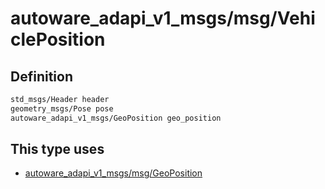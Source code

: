 <!-- This file is generated by a tool. Do not edit directly. -->

# autoware_adapi_v1_msgs/msg/VehiclePosition

## Definition

```txt
std_msgs/Header header
geometry_msgs/Pose pose
autoware_adapi_v1_msgs/GeoPosition geo_position
```

## This type uses

- [autoware_adapi_v1_msgs/msg/GeoPosition](../../autoware_adapi_v1_msgs/msg/geo_position.md)
